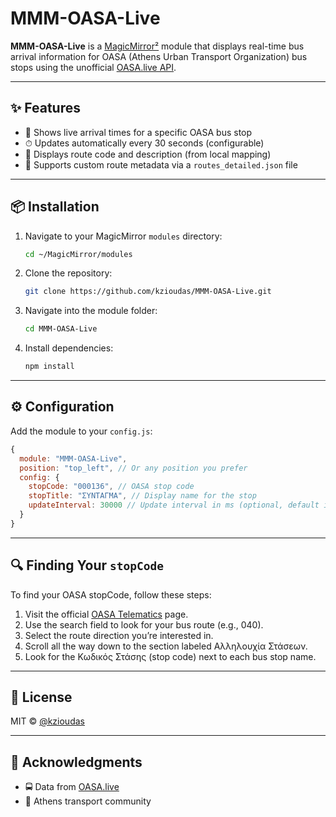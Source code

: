 # MMM-OASA-Live

**MMM-OASA-Live** is a [MagicMirror²](https://magicmirror.builders/) module that displays real-time bus arrival information for OASA (Athens Urban Transport Organization) bus stops using the unofficial [OASA.live API](https://oasa.live/).

---

## ✨ Features

- 🚏 Shows live arrival times for a specific OASA bus stop
- ⏱ Updates automatically every 30 seconds (configurable)
- 🧭 Displays route code and description (from local mapping)
- 📁 Supports custom route metadata via a `routes_detailed.json` file

---

## 📦 Installation

1. Navigate to your MagicMirror `modules` directory:
   ```bash
   cd ~/MagicMirror/modules
   ```

2. Clone the repository:
   ```bash
   git clone https://github.com/kzioudas/MMM-OASA-Live.git
   ```

3. Navigate into the module folder:
   ```bash
   cd MMM-OASA-Live
   ```

4. Install dependencies:
   ```bash
   npm install
   ```

---

## ⚙️ Configuration

Add the module to your `config.js`:

```javascript
{
  module: "MMM-OASA-Live",
  position: "top_left", // Or any position you prefer
  config: {
    stopCode: "000136", // OASA stop code
    stopTitle: "ΣΥΝΤΑΓΜΑ", // Display name for the stop
    updateInterval: 30000 // Update interval in ms (optional, default is 30000)
  }
}
```

---
## 🔍 Finding Your `stopCode`
To find your OASA stopCode, follow these steps:
1. Visit the official [OASA Telematics](https://www.oasa.gr/telematics/) page.
2. Use the search field to look for your bus route (e.g., 040).
3. Select the route direction you’re interested in.
4. Scroll all the way down to the section labeled Αλληλουχία Στάσεων.
5. Look for the Κωδικός Στάσης (stop code) next to each bus stop name.

---
## 📄 License

MIT © [@kzioudas](https://github.com/kzioudas)

---

## 🙏 Acknowledgments

- 🚍 Data from [OASA.live](https://oasa.live)
- 📍 Athens transport community

